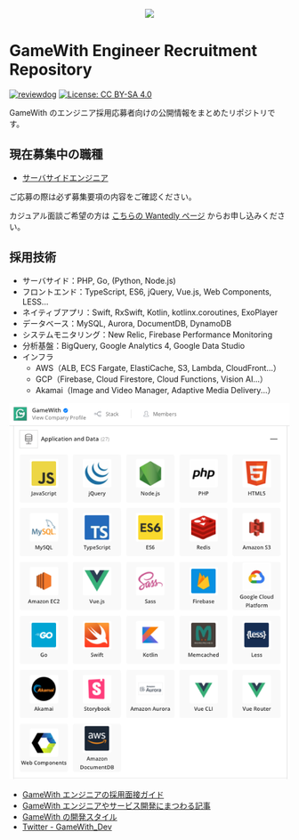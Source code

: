 <p align="center"><img src="https://user-images.githubusercontent.com/1130921/114577135-b9caf900-9cb6-11eb-896d-72096f26008d.png"></p>

# GameWith Engineer Recruitment Repository

[![reviewdog](https://github.com/GameWith/recruitment/actions/workflows/reviewdog.yml/badge.svg)](https://github.com/GameWith/recruitment/actions/workflows/reviewdog.yml) [![License: CC BY-SA 4.0](https://img.shields.io/badge/License-CC%20BY--SA%204.0-lightgrey.svg)](http://creativecommons.org/licenses/by-sa/4.0/)

GameWith のエンジニア採用応募者向けの公開情報をまとめたリポジトリです。

## 現在募集中の職種

- [サーバサイドエンジニア](https://hrmos.co/pages/gamewith/jobs/0000100)

ご応募の際は必ず募集要項の内容をご確認ください。

カジュアル面談ご希望の方は [こちらの Wantedly ページ](https://www.wantedly.com/projects/606408) からお申し込みください。

## 採用技術
- サーバサイド：PHP, Go, (Python, Node.js)
- フロントエンド：TypeScript, ES6, jQuery, Vue.js, Web Components, LESS...
- ネイティブアプリ：Swift, RxSwift, Kotlin, kotlinx.coroutines, ExoPlayer
- データベース：MySQL, Aurora, DocumentDB, DynamoDB
- システムモニタリング：New Relic, Firebase Performance Monitoring
- 分析基盤：BigQuery, Google Analytics 4, Google Data Studio
- インフラ
    - AWS（ALB, ECS Fargate, ElastiCache, S3, Lambda, CloudFront...）
    - GCP（Firebase, Cloud Firestore, Cloud Functions, Vision AI...）
    - Akamai（Image and Video Manager, Adaptive Media Delivery...）
<div align="center">
    <img src="./stacks.png">
</div>

- [GameWith エンジニアの採用面接ガイド](https://github.com/GameWith/recruitment/blob/master/interview_guide_engineer.md)
- [GameWith エンジニアやサービス開発にまつわる記事](https://github.com/GameWith/recruitment/blob/master/articles.md)
- [GameWith の開発スタイル](https://github.com/GameWith/recruitment/blob/master/development_style.md)
- [Twitter - GameWith_Dev](https://twitter.com/gamewith_dev)
